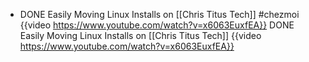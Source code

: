 - DONE Easily Moving Linux Installs on [[Chris Titus Tech]] #chezmoi
  {{video https://www.youtube.com/watch?v=x6063EuxfEA}}
  DONE Easily Moving Linux Installs on [[Chris Titus Tech]]
  {{video https://www.youtube.com/watch?v=x6063EuxfEA}}